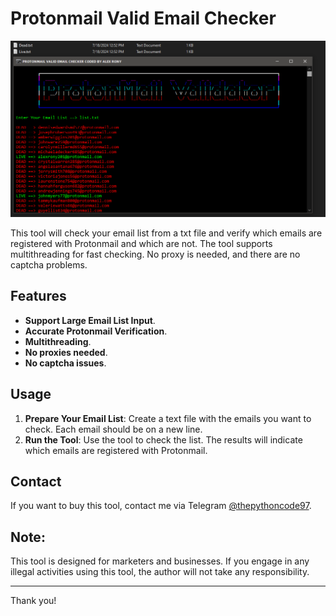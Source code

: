 # Protonmail Valid Email Checker

![image](https://raw.githubusercontent.com/alexrony21/Protonmail-Valid-Email-Checker/refs/heads/main/Protonmail_valid_email_Checker.png)

This tool will check your email list from a txt file and verify which emails are registered with Protonmail and which are not. The tool supports multithreading for fast checking. No proxy is needed, and there are no captcha problems.

## Features

- **Support Large Email List Input**.
- **Accurate Protonmail Verification**.
- **Multithreading**.
- **No proxies needed**.
- **No captcha issues**.

## Usage

1. **Prepare Your Email List**: Create a text file with the emails you want to check. Each email should be on a new line.
2. **Run the Tool**: Use the tool to check the list. The results will indicate which emails are registered with Protonmail.

## Contact

If you want to buy this tool, contact me via Telegram [@thepythoncode97](https://t.me/thepythoncode97). 

## Note:
This tool is designed for marketers and businesses. If you engage in any illegal activities using this tool, the author will not take any responsibility.

---

Thank you!
